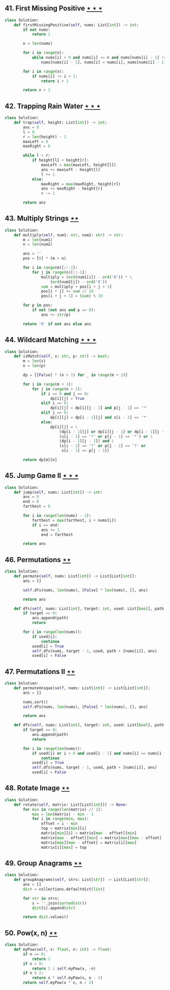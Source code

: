 ## 41. First Missing Positive [$\star\star\star$](https://leetcode.com/problems/first-missing-positive)

```python
class Solution:
    def firstMissingPositive(self, nums: List[int]) -> int:
        if not nums:
            return 1

        n = len(nums)

        for i in range(n):
            while nums[i] > 0 and nums[i] <= n and nums[nums[i] - 1] != nums[i]:
                nums[nums[i] - 1], nums[i] = nums[i], nums[nums[i] - 1]

        for i in range(n):
            if nums[i] != i + 1:
                return i + 1

        return n + 1
```

## 42. Trapping Rain Water [$\star\star\star$](https://leetcode.com/problems/trapping-rain-water)

```python
class Solution:
    def trap(self, height: List[int]) -> int:
        ans = 0
        l = 0
        r = len(height) - 1
        maxLeft = 0
        maxRight = 0

        while l < r:
            if height[l] < height[r]:
                maxLeft = max(maxLeft, height[l])
                ans += maxLeft - height[l]
                l += 1
            else:
                maxRight = max(maxRight, height[r])
                ans += maxRight - height[r]
                r -= 1

        return ans
```

## 43. Multiply Strings [$\star\star$](https://leetcode.com/problems/multiply-strings)

```python
class Solution:
    def multiply(self, num1: str, num2: str) -> str:
        m = len(num1)
        n = len(num2)

        ans = ''
        pos = [0] * (m + n)

        for i in range(m)[::-1]:
            for j in range(n)[::-1]:
                multiply = (ord(num1[i]) - ord('0')) * \
                    (ord(num2[j]) - ord('0'))
                sum = multiply + pos[i + j + 1]
                pos[i + j] += sum // 10
                pos[i + j + 1] = (sum) % 10

        for p in pos:
            if not (not ans and p == 0):
                ans += str(p)

        return '0' if not ans else ans
```

## 44. Wildcard Matching [$\star\star\star$](https://leetcode.com/problems/wildcard-matching)

```python
class Solution:
    def isMatch(self, s: str, p: str) -> bool:
        m = len(s)
        n = len(p)

        dp = [[False] * (n + 1) for _ in range(m + 1)]

        for i in range(m + 1):
            for j in range(n + 1):
                if i == 0 and j == 0:
                    dp[i][j] = True
                elif i == 0:
                    dp[i][j] = dp[i][j - 1] and p[j - 1] == '*'
                elif j == 0:
                    dp[i][j] = dp[i - 1][j] and s[i - 1] == '*'
                else:
                    dp[i][j] = \
                        (dp[i - 1][j] or dp[i][j - 1] or dp[i - 1][j - 1]) and \
                        (s[i - 1] == '*' or p[j - 1] == '*') or \
                        (dp[i - 1][j - 1]) and \
                        (s[i - 1] == '?' or p[j - 1] == '?' or
                         s[i - 1] == p[j - 1])

        return dp[m][n]
```

## 45. Jump Game II [$\star\star\star$](https://leetcode.com/problems/jump-game-ii)

```python
class Solution:
    def jump(self, nums: List[int]) -> int:
        ans = 0
        end = 0
        farthest = 0

        for i in range(len(nums) - 1):
            farthest = max(farthest, i + nums[i])
            if i == end:
                ans += 1
                end = farthest

        return ans
```

## 46. Permutations [$\star\star$](https://leetcode.com/problems/permutations)

```python
class Solution:
    def permute(self, nums: List[int]) -> List[List[int]]:
        ans = []

        self.dfs(nums, len(nums), [False] * len(nums), [], ans)

        return ans

    def dfs(self, nums: List[int], target: int, used: List[bool], path: List[int], ans: List[List[int]]) -> None:
        if target == 0:
            ans.append(path)
            return

        for i in range(len(nums)):
            if used[i]:
                continue
            used[i] = True
            self.dfs(nums, target - 1, used, path + [nums[i]], ans)
            used[i] = False
```

## 47. Permutations II [$\star\star$](https://leetcode.com/problems/permutations-ii)

```python
class Solution:
    def permuteUnique(self, nums: List[int]) -> List[List[int]]:
        ans = []

        nums.sort()
        self.dfs(nums, len(nums), [False] * len(nums), [], ans)

        return ans

    def dfs(self, nums: List[int], target: int, used: List[bool], path: List[int], ans: List[List[int]]) -> None:
        if target == 0:
            ans.append(path)
            return

        for i in range(len(nums)):
            if used[i] or i > 0 and used[i - 1] and nums[i] == nums[i - 1]:
                continue
            used[i] = True
            self.dfs(nums, target - 1, used, path + [nums[i]], ans)
            used[i] = False
```

## 48. Rotate Image [$\star\star$](https://leetcode.com/problems/rotate-image)

```python
class Solution:
    def rotate(self, matrix: List[List[int]]) -> None:
        for min in range(len(matrix) // 2):
            max = len(matrix) - min - 1
            for i in range(min, max):
                offset = i - min
                top = matrix[min][i]
                matrix[min][i] = matrix[max - offset][min]
                matrix[max - offset][min] = matrix[max][max - offset]
                matrix[max][max - offset] = matrix[i][max]
                matrix[i][max] = top
```

## 49. Group Anagrams [$\star\star$](https://leetcode.com/problems/group-anagrams)

```python
class Solution:
    def groupAnagrams(self, strs: List[str]) -> List[List[str]]:
        ans = []
        dict = collections.defaultdict(list)

        for str in strs:
            s = ''.join(sorted(str))
            dict[s].append(str)

        return dict.values()
```

## 50. Pow(x, n) [$\star\star$](https://leetcode.com/problems/powx-n)

```python
class Solution:
    def myPow(self, x: float, n: int) -> float:
        if n == 0:
            return 1
        if n < 0:
            return 1 / self.myPow(x, -n)
        if n % 2:
            return x * self.myPow(x, n - 1)
        return self.myPow(x * x, n / 2)
```
